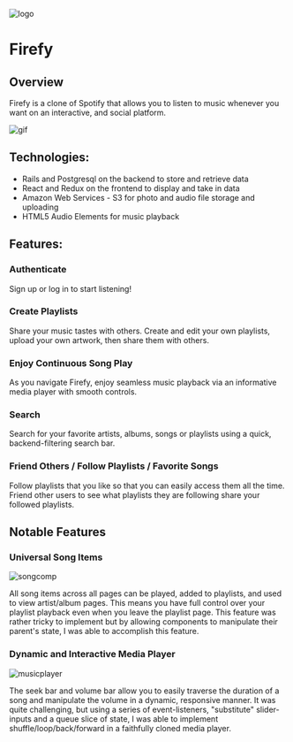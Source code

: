 ![logo](app/assets/images/firefy-logo2.png?raw=true)
# Firefy

## Overview
Firefy is a clone of Spotify that allows you to listen to music whenever you want on an interactive, and social platform.  

![gif](app/assets/firefy.gif)


## Technologies:
* Rails and Postgresql on the backend to store and retrieve data
* React and Redux on the frontend to display and take in data
* Amazon Web Services - S3 for photo and audio file storage and uploading
* HTML5 Audio Elements for music playback


## Features:
### Authenticate 
Sign up or log in to start listening!
### Create Playlists
Share your music tastes with others. Create and edit your own playlists, upload your own artwork, then share them with others.

### Enjoy Continuous Song Play
As you navigate Firefy, enjoy seamless music playback via an informative media player with smooth controls.

### Search
Search for your favorite artists, albums, songs or playlists using a quick, backend-filtering search bar. 

### Friend Others / Follow Playlists / Favorite Songs
Follow playlists that you like so that you can easily access them all the time.  Friend other users to see what playlists they are following share your followed playlists.

## Notable Features

### Universal Song Items
![songcomp](app/assets/images/songcomp_screenshot.png?raw=true)

All song items across all pages can be played, added to playlists, and used to view artist/album pages.  This means you have full control over your playlist playback even when you leave the playlist page.  This feature was rather tricky to implement but by allowing components to manipulate their parent's state, I was able to accomplish this feature.

### Dynamic and Interactive Media Player
![musicplayer](app/assets/images/musicplayer_screenshot.png?raw=true)

The seek bar and volume bar allow you to easily traverse the duration of a song and manipulate the volume in a dynamic, responsive manner. It was quite challenging, but using a series of event-listeners, "substitute" slider-inputs and a queue slice of state, I was able to implement shuffle/loop/back/forward in a faithfully cloned media player.    
